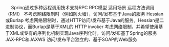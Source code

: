　           Spring通过多种远程调用技术支持RPC
RPC模型                               适用场景
远程方法调用（RMI）                   不考虑网络限制时（例如防火墙），访问/发布基于Java的服务
Hessian或Burlap                       考虑网络限制时，通过HTTP访问/发布基于Java的服务。Hessian是二进制协议，而Burlap是基于XML的
HTTP invoker                          考虑网络限制，并希望使用基于XML或专有的序列化机制实现Java序列化时，访问/发布基于Spring的服务
JAX-RPC和JAXWS                        访问/发布平台独立的、基于SOAP的Web服务
